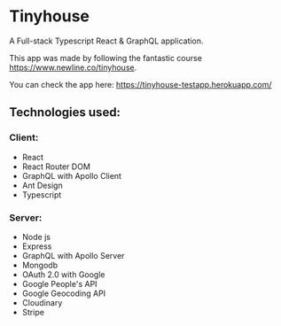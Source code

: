 # Tinyhouse

A Full-stack Typescript React &amp; GraphQL application.


This app was made by following the fantastic course https://www.newline.co/tinyhouse.


You can check the app here: https://tinyhouse-testapp.herokuapp.com/


## Technologies used:

### Client:
- React
- React Router DOM
- GraphQL with Apollo Client
- Ant Design
- Typescript

### Server:
- Node js
- Express
- GraphQL with Apollo Server
- Mongodb
- OAuth 2.0 with Google
- Google People's API
- Google Geocoding API
- Cloudinary
- Stripe